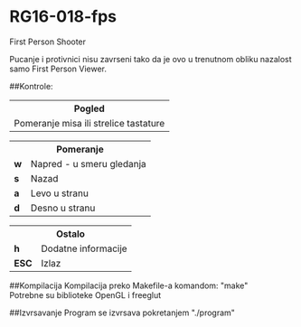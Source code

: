 # RG16-018-fps
First Person Shooter

Pucanje i protivnici nisu zavrseni tako da je ovo u trenutnom obliku nazalost samo First Person Viewer. </br>

##Kontrole:
<table>
  <tr>
    <th> Pogled </th>
  </tr>
  <tr>
    <td> Pomeranje misa ili strelice tastature </td>
  </tr>
</table>

<table>
  <tr>
    <th colspan="2"> Pomeranje </th>
  </tr>
  <tr>
    <td> <b>w</b> </td> <td> Napred - u smeru gledanja </td>
  </tr>
  <tr>
    <td> <b>s</b> </td> <td> Nazad </td>
  </tr>	
  <tr>
    <td> <b>a</b> </td> <td> Levo u stranu </td>
  </tr>
  <tr>
    <td> <b>d</b> </td> <td> Desno u stranu </td>
  </tr>
</table>

<table>
  <tr>
    <th colspan="2"> Ostalo </th>
  </tr>
  <tr>
    <td> <b>h</b> </td> <td> Dodatne informacije </td>
  </tr>
  <tr>
    <td> <b>ESC</b> </td> <td> Izlaz </td>
  </tr>
</table>

##Kompilacija
Kompilacija preko Makefile-a komandom: "make"<br/>
Potrebne su biblioteke OpenGL i freeglut

##Izvrsavanje
Program se izvrsava pokretanjem "./program"
